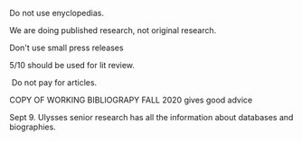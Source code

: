 Do not use enyclopedias.

We are doing published research, not original research.

Don't use small press releases 

5/10 should be used for lit review.

​	Do not pay for articles.

COPY OF WORKING BIBLIOGRAPY FALL 2020 gives good advice

Sept 9. Ulysses senior research has all the information about databases and biographies.



